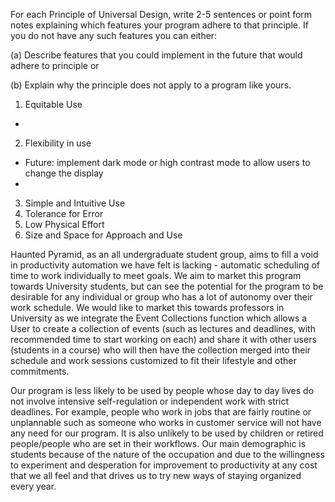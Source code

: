 For each Principle of Universal Design, write 2-5 sentences or point form notes explaining which features your program 
adhere to that principle. If you do not have any such features you can either:

(a) Describe features that you could implement in the future that would adhere to principle or

(b) Explain why the principle does not apply to a program like yours.

1. Equitable Use
- 
2. Flexibility in use
- Future: implement dark mode or high contrast mode to allow users to change the display
- 
3. Simple and Intuitive Use
4. Tolerance for Error
5. Low Physical Effort
6. Size and Space for Approach and Use


Haunted Pyramid, as an all undergraduate student group, aims to fill a void in productivity automation we have felt is
lacking - automatic scheduling of time to work individually to meet goals. We aim to market this program towards University
students, but can see the potential for the program to be desirable for any individual or group who has a lot of autonomy
over their work schedule. We would like to market this towards professors in University as we integrate the Event Collections
function which allows a User to create a collection of events (such as lectures and deadlines, with recommended time to 
start working on each) and share it with other users (students in a course) who will then have the collection merged into
their schedule and work sessions customized to fit their lifestyle and other commitments.

Our program is less likely to be used by people whose day to day lives do not involve intensive self-regulation or independent
work with strict deadlines. For example, people who work in jobs that are fairly routine or unplannable such as someone 
who works in customer service will not have any need for our program. It is also unlikely to be used by children or retired
people/people who are set in their workflows. Our main demographic is students because of the nature of the occupation 
and due to the willingness to experiment and desperation for improvement to productivity at any cost that we all feel and that
drives us to try new ways of staying organized every year. 